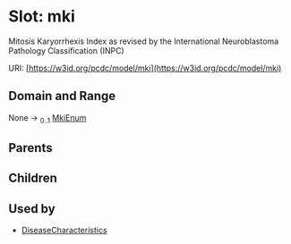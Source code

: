 
# Slot: mki


Mitosis Karyorrhexis Index as revised by the International Neuroblastoma Pathology Classification (INPC)

URI: [https://w3id.org/pcdc/model/mki](https://w3id.org/pcdc/model/mki)


## Domain and Range

None &#8594;  <sub>0..1</sub> [MkiEnum](MkiEnum.md)

## Parents


## Children


## Used by

 * [DiseaseCharacteristics](DiseaseCharacteristics.md)
